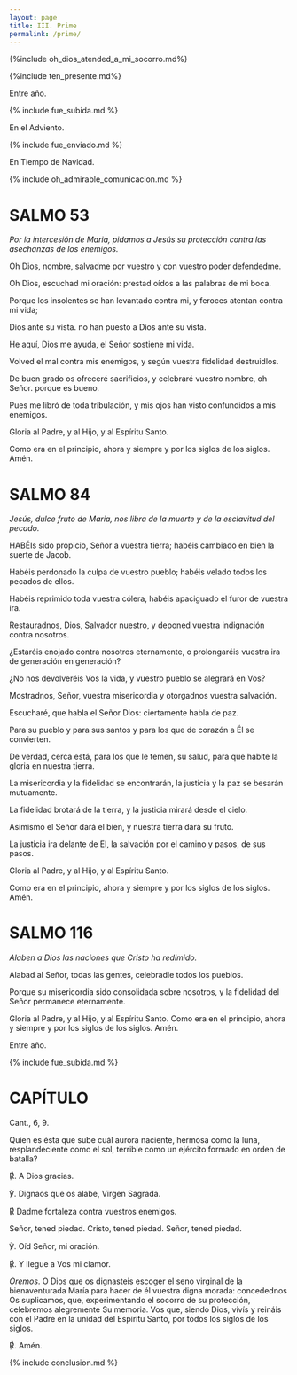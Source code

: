 ```yaml
---
layout: page
title: III. Prime
permalink: /prime/
---
```


{%include oh_dios_atended_a_mi_socorro.md%}

{%include ten_presente.md%}

Entre año.

{% include fue_subida.md %}

En el Adviento.

{% include fue_enviado.md %}

En Tiempo de Navidad.

{% include oh_admirable_comunicacion.md %}

# SALMO 53

*Por la intercesión de Maria, pidamos a Jesús
su protección contra las asechanzas de los
enemigos.*

Oh Dios, nombre, salvadme por vuestro 
y con vuestro poder defendedme.

Oh Dios, escuchad mi oración: prestad oídos a las palabras de mi boca.

Porque los insolentes se han levantado contra mi, y feroces atentan contra mi vida;

Dios ante su vista. no han puesto a Dios ante su vista.

He aquí, Dios me ayuda, el Señor sostiene mi vida.

Volved el mal contra mis enemigos, y según vuestra fidelidad destruidlos.

De buen grado os ofreceré sacrificios, y celebraré vuestro nombre, oh Señor. porque es bueno.

Pues me libró de toda tribulación, y mis ojos han visto confundidos a mis enemigos.

Gloria al Padre, y al Hijo, y al Espíritu Santo.

Como era en el principio, ahora y siempre y por los siglos de los siglos. Amén.

# SALMO 84

*Jesús, dulce fruto de Maria, nos libra de la 
muerte y de la esclavitud del pecado.*

HABÉIs sido propicio, Señor a vuestra tierra;  habéis cambiado en bien la suerte de Jacob.
 
Habéis perdonado la culpa de vuestro pueblo;  habéis velado todos los pecados de ellos.
 
Habéis reprimido toda vuestra cólera, habéis apaciguado el furor de vuestra ira.

Restauradnos, Dios, Salvador nuestro, y deponed vuestra indignación contra nosotros. 

¿Estaréis enojado contra nosotros eternamente, o prolongaréis vuestra ira de generación en generación?

¿No nos devolveréis Vos la vida, y vuestro pueblo se alegrará en Vos?

Mostradnos, Señor, vuestra misericordia y
otorgadnos vuestra salvación.

Escucharé, que habla el Señor Dios: ciertamente habla de paz.

Para su pueblo y para sus santos y para los que de corazón a Él se convierten.

De verdad, cerca está, para los que
le temen, su salud, para que habite
la gloria en nuestra tierra.

La misericordia y la fidelidad se encontrarán, la justicia y la paz se
besarán mutuamente.

La fidelidad brotará de la tierra, y la justicia mirará desde el cielo.

Asimismo el Señor dará el bien, y nuestra tierra dará su fruto.

La justicia ira delante de El, la salvación por el camino y pasos, de sus pasos.

Gloria al Padre, y al Hijo, y al Espíritu Santo.

Como era en el principio, ahora y
siempre y por los siglos de los siglos. Amén.

# SALMO 116

*Alaben a Dios las naciones que Cristo
ha redimido.*

Alabad al Señor, todas las gentes, celebradle todos los pueblos.

Porque su misericordia sido consolidada sobre nosotros, y la fidelidad del Señor permanece eternamente.

Gloria al Padre, y al Hijo, y al Espíritu Santo.
Como era en el principio, ahora y siempre y por los siglos de los siglos. Amén.

Entre año.

{% include fue_subida.md %}

# CAPÍTULO

Cant., 6, 9.

Quien es ésta que sube cuál aurora naciente, hermosa como la luna, resplandeciente como el sol, terrible como un ejército formado en orden de batalla?

&#x211f;. A Dios gracias.

&#x2123;. Dignaos que os alabe, Virgen Sagrada.

&#x211f; Dadme fortaleza contra vuestros enemigos.

Señor, tened piedad. Cristo, tened piedad. Señor, tened piedad.

&#x2123;. Oíd Señor, mi oración.

&#x211f;. Y llegue a Vos mi clamor.

*Oremos*. O Dios que os dignasteis escoger el seno virginal de la bienaventurada María para hacer de él vuestra digna morada: concedednos Os suplicamos, que, experimentando el socorro de su protección, celebremos alegremente Su memoria. Vos que, siendo Dios, vivís y reináis con el Padre en la unidad del Espiritu Santo, por todos los siglos de los siglos.

&#x211f;. Amén.

{% include conclusion.md %}





